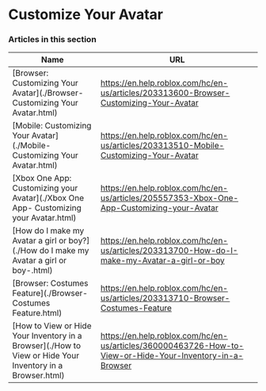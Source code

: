 # Customize Your Avatar  
### Articles in this section
Name|URL
-|-
[Browser: Customizing Your Avatar](./Browser- Customizing Your Avatar.html) |https://en.help.roblox.com/hc/en-us/articles/203313600-Browser-Customizing-Your-Avatar
[Mobile: Customizing Your Avatar](./Mobile- Customizing Your Avatar.html) |https://en.help.roblox.com/hc/en-us/articles/203313510-Mobile-Customizing-Your-Avatar
[Xbox One App: Customizing your Avatar](./Xbox One App- Customizing your Avatar.html) |https://en.help.roblox.com/hc/en-us/articles/205557353-Xbox-One-App-Customizing-your-Avatar
[How do I make my Avatar a girl or boy?](./How do I make my Avatar a girl or boy-.html) |https://en.help.roblox.com/hc/en-us/articles/203313700-How-do-I-make-my-Avatar-a-girl-or-boy
[Browser: Costumes Feature](./Browser- Costumes Feature.html) |https://en.help.roblox.com/hc/en-us/articles/203313710-Browser-Costumes-Feature
[How to View or Hide Your Inventory in a Browser](./How to View or Hide Your Inventory in a Browser.html) |https://en.help.roblox.com/hc/en-us/articles/360000463726-How-to-View-or-Hide-Your-Inventory-in-a-Browser